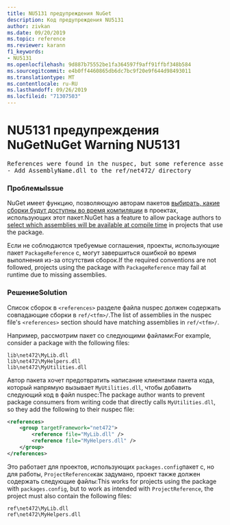 ```yaml
---
title: NU5131 предупреждения NuGet
description: Код предупреждения NU5131
author: zivkan
ms.date: 09/20/2019
ms.topic: reference
ms.reviewer: karann
f1_keywords:
- NU5131
ms.openlocfilehash: 9d887b75552be1fa364597f9aff91ffbf348b584
ms.sourcegitcommit: e4b0ff4460865db6dc7bc9f20e9f644d98493011
ms.translationtype: MT
ms.contentlocale: ru-RU
ms.lasthandoff: 09/26/2019
ms.locfileid: "71307503"
---
```

# <a name="nuget-warning-nu5131"></a><span data-ttu-id="e8962-103">NU5131 предупреждения NuGet</span><span class="sxs-lookup"><span data-stu-id="e8962-103">NuGet Warning NU5131</span></span>

<pre>References were found in the nuspec, but some reference assemblies were not found in both the nuspec and ref folder. Add the following reference assemblies:
- Add AssemblyName.dll to the ref/net472/ directory</pre>

### <a name="issue"></a><span data-ttu-id="e8962-104">Проблемы</span><span class="sxs-lookup"><span data-stu-id="e8962-104">Issue</span></span>

<span data-ttu-id="e8962-105">NuGet имеет функцию, позволяющую авторам пакетов [выбирать, какие сборки будут доступны во время компиляции](https://docs.microsoft.com/en-gb/nuget/create-packages/select-assemblies-referenced-by-projects) в проектах, использующих этот пакет.</span><span class="sxs-lookup"><span data-stu-id="e8962-105">NuGet has a feature to allow package authors to [select which assemblies will be available at compile time](https://docs.microsoft.com/en-gb/nuget/create-packages/select-assemblies-referenced-by-projects) in projects that use the package.</span></span>

<span data-ttu-id="e8962-106">Если не соблюдаются требуемые соглашения, проекты, использующие пакет `PackageReference` с, могут завершиться ошибкой во время выполнения из-за отсутствия сборок.</span><span class="sxs-lookup"><span data-stu-id="e8962-106">If the required conventions are not followed, projects using the package with `PackageReference` may fail at runtime due to missing assemblies.</span></span>

### <a name="solution"></a><span data-ttu-id="e8962-107">Решение</span><span class="sxs-lookup"><span data-stu-id="e8962-107">Solution</span></span>

<span data-ttu-id="e8962-108">Список сборок в `<references>` разделе файла nuspec должен содержать совпадающие сборки в `ref/<tfm>/`.</span><span class="sxs-lookup"><span data-stu-id="e8962-108">The list of assemblies in the nuspec file's `<references>` section should have matching assemblies in `ref/<tfm>/`.</span></span>

<span data-ttu-id="e8962-109">Например, рассмотрим пакет со следующими файлами:</span><span class="sxs-lookup"><span data-stu-id="e8962-109">For example, consider a package with the following files:</span></span>

```text
lib\net472\MyLib.dll
lib\net472\MyHelpers.dll
lib\net472\MyUtilities.dll
```

<span data-ttu-id="e8962-110">Автор пакета хочет предотвратить написание клиентами пакета кода, который напрямую вызывает `MyUtilities.dll`, чтобы добавить следующий код в файл nuspec:</span><span class="sxs-lookup"><span data-stu-id="e8962-110">The package author wants to prevent package consumers from writing code that directly calls `MyUtilities.dll`, so they add the following to their nuspec file:</span></span>

```xml
<references>
    <group targetFramework="net472">
        <reference file="MyLib.dll" />
        <reference file="MyHelpers.dll" />
    </group>
</references>
```

<span data-ttu-id="e8962-111">Это работает для проектов, использующих `packages.config`пакет с, но для работы, `ProjectReference`как задумано, проект также должен содержать следующие файлы:</span><span class="sxs-lookup"><span data-stu-id="e8962-111">This works for projects using the package with `packages.config`, but to work as intended with `ProjectReference`, the project must also contain the following files:</span></span>

```text
ref\net472\MyLib.dll
ref\net472\MyHelpers.dll
```
